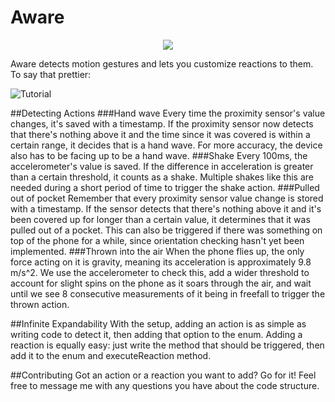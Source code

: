 # Aware
<p align="center">
  <img src="http://s29.postimg.org/wiu6dik2v/github_cover.png"/>
</p>

Aware detects motion gestures and lets you customize reactions to them. To say that prettier:

![Tutorial](http://s11.postimg.org/xjohk9x5f/github_tutorial.png)

##Detecting Actions
###Hand wave
Every time the proximity sensor's value changes, it's saved with a timestamp. If the proximity sensor now detects that there's nothing above it and the time since it was covered is within a certain range, it decides that is a hand wave. For more accuracy, the device also has to be facing up to be a hand wave.
###Shake
Every 100ms, the accelerometer's value is saved. If the difference in acceleration is greater than a certain threshold, it counts as a shake. Multiple shakes like this are needed during a short period of time to trigger the shake action.
###Pulled out of pocket
Remember that every proximity sensor value change is stored with a timestamp. If the sensor detects that there's nothing above it and it's been covered up for longer than a certain value, it determines that it was pulled out of a pocket. This can also be triggered if there was something on top of the phone for a while, since orientation checking hasn't yet been implemented.
###Thrown into the air
When the phone flies up, the only force acting on it is gravity, meaning its acceleration is approximately 9.8 m/s^2. We use the accelerometer to check this, add a wider threshold to account for slight spins on the phone as it soars through the air, and wait until we see 8 consecutive measurements of it being in freefall to trigger the thrown action.

##Infinite Expandability
With the setup, adding an action is as simple as writing code to detect it, then adding that option to the enum. Adding a reaction is equally easy: just write the method that should be triggered, then add it to the enum and executeReaction method.

##Contributing
Got an action or a reaction you want to add? Go for it! Feel free to message me with any questions you have about the code structure.
